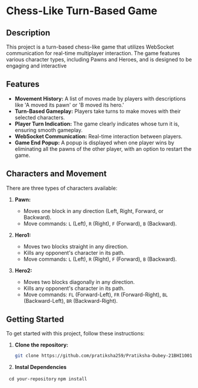 # Chess-Like Turn-Based Game

## Description

This project is a turn-based chess-like game that utilizes WebSocket communication for real-time multiplayer interaction. The game features various character types, including Pawns and Heroes,  and is designed to be engaging and interactive

## Features

- **Movement History:** A list of moves made by players with descriptions like 'A moved its pawn' or 'B moved its hero.'
- **Turn-Based Gameplay:** Players take turns to make moves with their selected characters.
- **Player Turn Indication:** The game clearly indicates whose turn it is, ensuring smooth gameplay.
- **WebSocket Communication:** Real-time interaction between players.
- **Game End Popup:** A popup is displayed when one player wins by eliminating all the pawns of the other player, with an option to restart the game.

## Characters and Movement

There are three types of characters available:

1. **Pawn:**
   - Moves one block in any direction (Left, Right, Forward, or Backward).
   - Move commands: `L` (Left), `R` (Right), `F` (Forward), `B` (Backward).

2. **Hero1:**
   - Moves two blocks straight in any direction.
   - Kills any opponent's character in its path.
   - Move commands: `L` (Left), `R` (Right), `F` (Forward), `B` (Backward).

3. **Hero2:**
   - Moves two blocks diagonally in any direction.
   - Kills any opponent's character in its path.
   - Move commands: `FL` (Forward-Left), `FR` (Forward-Right), `BL` (Backward-Left), `BR` (Backward-Right).


## Getting Started

To get started with this project, follow these instructions:

1. **Clone the repository:**
   ```bash
   git clone https://github.com/pratiksha259/Pratiksha-Dubey-21BHI10013.git
2. **Instal Dependencies**
   
 ``` cd your-repository```
 ```npm install```
